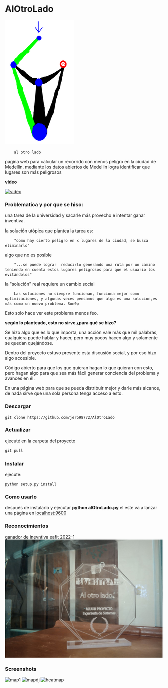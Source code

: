 # AlOtroLado

![logo](https://github.com/entifais/ST0245-Plantilla/blob/master/proyecto/codigo/alOtroLado/misc/img/logo1.png?raw=true)

		al otro lado   

página web para calcular un recorrido con menos peligro en la ciudad de Medellin, mediante los datos abiertos de Medellin logra identificar que lugares son más peligrosos 

**video** 

[![video](https://github.com/entifais/ST0245-Plantilla/blob/master/proyecto/codigo/alOtroLado/misc/img/video.jpeg?raw=true)](https://www.youtube.com/watch?v=f4UW539DhlQ "alotrolado")


### Problematica y por que se hiso:

una tarea de la universidad y sacarle más provecho e intentar ganar inventiva. 

la solución utópica que plantea la tarea es:   

		"como hay cierto peligro en x lugares de la ciudad, se busca eliminarlo"

algo que no es posible
		
		"...se puede lograr  reducirlo generando una ruta por un camino teniendo en cuenta estos lugares peligrosos para que el usuario los evitándolos"

la "solución" real requiere un cambio social

		Las soluciones no siempre funcionan, funciona mejor como optimizaciones, y algunas veces pensamos que algo es una solucion,es más como un nuevo problema. Son0p

Esto solo hace ver este problema menos feo.

**según lo planteado, esto no sirve ¿para qué se hizo?**

Se hizo algo que es lo que importa, una acción vale más que mil palabras, cualquiera puede hablar y hacer, pero muy pocos hacen algo y solamente se quedan quejándose.

Dentro del proyecto estuvo presente esta discusión social, y por eso hizo algo accesible.

Código abierto para que los que quieran hagan lo que quieran con esto, pero hagan algo para que sea más fácil generar conciencia del problema y avances en él.

En una página web para que se pueda distribuir mejor y darle más alcance, de nada sirve que una sola persona tenga acceso a esto.


### Descargar

	git clone https://github.com/jero98772/AlOtroLado
	
### Actualizar
ejecuté en la carpeta del proyecto

	git pull

### Instalar

ejecute: 

	python setup.py install

### Como usarlo

después de instalarlo y ejecutar **python alOtroLado.py** el este va a lanzar una página en [localhost:9600](http://localhost:9600/)

### Reconocimientos

ganador de inevntiva eafit 2022-1
![premio](https://raw.githubusercontent.com/jero98772/AlOtroLado/main/misc/img/premio.jpeg)

### Screenshots
![map1](https://github.com/entifais/ST0245-Plantilla/blob/master/proyecto/codigo/alOtroLado/misc/img/2022-02-23-112022_1920x1080_scrot.png?raw=true)
![mapdj](https://github.com/entifais/ST0245-Plantilla/blob/master/proyecto/codigo/alOtroLado/misc/img/dijistra_ok.jpg?raw=true)
![heatmap](https://github.com/entifais/ST0245-Plantilla/blob/master/proyecto/codigo/alOtroLado/misc/img/photo1649630597.jpeg?raw=true)
